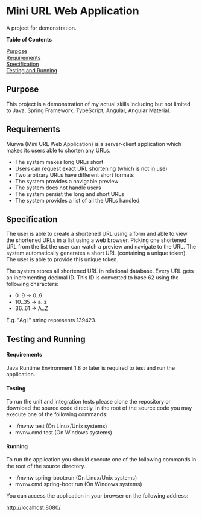 # Mini URL Web Application

A project for demonstration.

**Table of Contents**

[Purpose](#purpose)  
[Requirements](#requirements)  
[Specification](#specification)  
[Testing and Running](#testing_running)

<a name="purpose"></a>
## Purpose

This project is a demonstration of my actual
skills including but not limited to Java, Spring Framework,
TypeScript, Angular, Angular Material.

<a name="requirements"></a>
## Requirements

Murwa (Mini URL Web Application) is a server-client
application which makes its users able to shorten any URLs.

* The system makes long URLs short
* Users can request exact URL shortening (which is not in use) 
* Two arbitrary URLs have different short formats
* The system provides a navigable preview
* The system does not handle users
* The system persist the long and short URLs
* The system provides a list of all the URLs handled

<a name="specification"></a>
## Specification

The user is able to create a shortened URL using a form and
able to view the shortened URLs in a list using a web browser.
Picking one shortened URL from the list the user can watch
a preview and navigate to the URL. The system automatically
generates a short URL (containing a unique token). The user
is able to provide this unique token.  

The system stores all shortened URL in relational database.
Every URL gets an incrementing decimal ID. This ID is converted
to base 62 using the following characters:
- 0..9 -> 0..9
- 10..35 -> a..z
- 36..61 -> A..Z

E.g. "AgL" string represents 139423.

<a name="testing_running"></a>
## Testing and Running

#### Requirements

Java Runtime Environment 1.8 or later is required to test
and run the application. 

#### Testing

To run the unit and integration tests please clone the repository
or download the source code directly. In the root of the source
code you may execute one of the following commands:

- ./mvnw test (On Linux/Unix systems)
- mvnw.cmd test (On Windows systems)

#### Running

To run the application you should execute one of the following
commands in the root of the source directory.

- ./mvnw spring-boot:run (On Linux/Unix systems)
- mvnw.cmd spring-boot:run (On Windows systems)

You can access the application in your browser on the following
address:

<a href="http://localhost:8080/">http://localhost:8080/</a>
